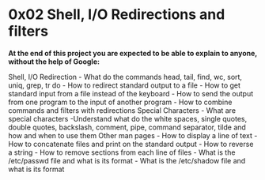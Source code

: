 # 0x02 Shell, I/O Redirections and filters

**At the end of this project you are expected to be able to explain to anyone, without the help of Google:**

Shell, I/O Redirection
       - What do the commands head, tail, find, wc, sort, uniq, grep, tr do
       - How to redirect standard output to a file
       - How to get standard input from a file instead of the keyboard
       - How to send the output from one program to the input of another program
       - How to combine commands and filters with redirections
Special Characters
       - What are special characters
       -Understand what do the white spaces, single quotes, double quotes, backslash, comment, pipe,	command separator, tilde and how and when to use them
Other man pages
     - How to display a line of text
     - How to concatenate files and print on the standard output
     - How to reverse a string
     - How to remove sections from each line of files
     - What is the /etc/passwd file and what is its format
     - What is the /etc/shadow file and what is its format